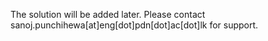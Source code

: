 The solution will be added later. Please contact sanoj.punchihewa[at]eng[dot]pdn[dot]ac[dot]lk for support.
